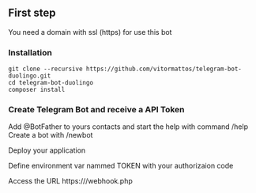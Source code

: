 ## First step
You need a domain with ssl (https) for use this bot

### Installation
```shell
git clone --recursive https://github.com/vitormattos/telegram-bot-duolingo.git
cd telegram-bot-duolingo
composer install
```

### Create Telegram Bot and receive a API Token

Add @BotFather to yours contacts and start the help with command
    /help
Create a bot with
    /newbot

Deploy your application

Define environment var nammed TOKEN with your authorizaion code

Access the URL https://<your-domain>/webhook.php
